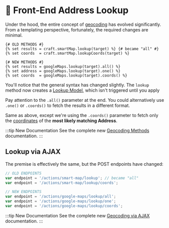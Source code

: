 # 🔧 Front-End Address Lookup

<update-message/>

Under the hood, the entire concept of [geocoding](/geocoding/) has evolved significantly. From a templating perspective, fortunately, the required changes are minimal.

```twig
{# OLD METHODS #}
{% set results = craft.smartMap.lookup(target) %} {# became "all" #}
{% set coords  = craft.smartMap.lookupCoords(target) %}
```
```twig
{# NEW METHODS #}
{% set results = googleMaps.lookup(target).all() %}
{% set address = googleMaps.lookup(target).one() %}
{% set coords  = googleMaps.lookup(target).coords() %}
```

You'll notice that the general syntax has changed slightly. The `lookup` method now creates a [Lookup Model](/models/lookup-model/), which isn't triggered until you apply 



Pay attention to the `.all()` parameter at the end. You could alternatively use `.one()` or `.coords()` to fetch the results in a different format.

Same as above, except we're using the `.coords()` parameter to fetch only the [coordinates](/models/coordinates/) of the **most likely matching Address**.

:::tip New Documentation
See the complete new [Geocoding Methods](/geocoding/methods/) documentation.
:::






## Lookup via AJAX

The premise is effectively the same, but the POST endpoints have changed:

```js
// OLD ENDPOINTS
var endpoint = '/actions/smart-map/lookup'; // became "all"
var endpoint = '/actions/smart-map/lookup/coords';
```
```js
// NEW ENDPOINTS
var endpoint = '/actions/google-maps/lookup/all';
var endpoint = '/actions/google-maps/lookup/one';
var endpoint = '/actions/google-maps/lookup/coords';
```

:::tip New Documentation
See the complete new [Geocoding via AJAX](/geocoding/via-ajax/) documentation.
:::

